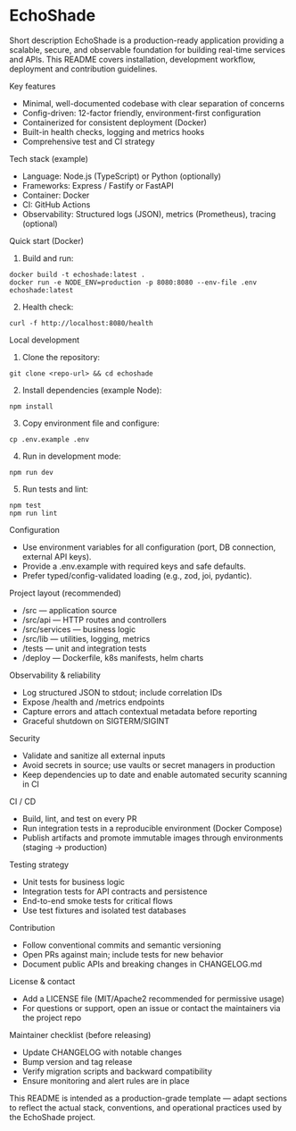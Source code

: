 # EchoShade

Short description
EchoShade is a production-ready application providing a scalable, secure, and observable foundation for building real-time services and APIs. This README covers installation, development workflow, deployment and contribution guidelines.

Key features

- Minimal, well-documented codebase with clear separation of concerns
- Config-driven: 12-factor friendly, environment-first configuration
- Containerized for consistent deployment (Docker)
- Built-in health checks, logging and metrics hooks
- Comprehensive test and CI strategy

Tech stack (example)

- Language: Node.js (TypeScript) or Python (optionally)
- Frameworks: Express / Fastify or FastAPI
- Container: Docker
- CI: GitHub Actions
- Observability: Structured logs (JSON), metrics (Prometheus), tracing (optional)

Quick start (Docker)

1. Build and run:

```
docker build -t echoshade:latest .
docker run -e NODE_ENV=production -p 8080:8080 --env-file .env echoshade:latest
```

2. Health check:

```
curl -f http://localhost:8080/health
```

Local development

1. Clone the repository:

```
git clone <repo-url> && cd echoshade
```

2. Install dependencies (example Node):

```
npm install
```

3. Copy environment file and configure:

```
cp .env.example .env
```

4. Run in development mode:

```
npm run dev
```

5. Run tests and lint:

```
npm test
npm run lint
```

Configuration

- Use environment variables for all configuration (port, DB connection, external API keys).
- Provide a .env.example with required keys and safe defaults.
- Prefer typed/config-validated loading (e.g., zod, joi, pydantic).

Project layout (recommended)

- /src — application source
- /src/api — HTTP routes and controllers
- /src/services — business logic
- /src/lib — utilities, logging, metrics
- /tests — unit and integration tests
- /deploy — Dockerfile, k8s manifests, helm charts

Observability & reliability

- Log structured JSON to stdout; include correlation IDs
- Expose /health and /metrics endpoints
- Capture errors and attach contextual metadata before reporting
- Graceful shutdown on SIGTERM/SIGINT

Security

- Validate and sanitize all external inputs
- Avoid secrets in source; use vaults or secret managers in production
- Keep dependencies up to date and enable automated security scanning in CI

CI / CD

- Build, lint, and test on every PR
- Run integration tests in a reproducible environment (Docker Compose)
- Publish artifacts and promote immutable images through environments (staging → production)

Testing strategy

- Unit tests for business logic
- Integration tests for API contracts and persistence
- End-to-end smoke tests for critical flows
- Use test fixtures and isolated test databases

Contribution

- Follow conventional commits and semantic versioning
- Open PRs against main; include tests for new behavior
- Document public APIs and breaking changes in CHANGELOG.md

License & contact

- Add a LICENSE file (MIT/Apache2 recommended for permissive usage)
- For questions or support, open an issue or contact the maintainers via the project repo

Maintainer checklist (before releasing)

- Update CHANGELOG with notable changes
- Bump version and tag release
- Verify migration scripts and backward compatibility
- Ensure monitoring and alert rules are in place

This README is intended as a production-grade template — adapt sections to reflect the actual stack, conventions, and operational practices used by the EchoShade project.

